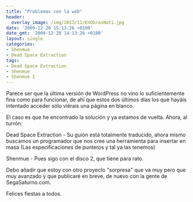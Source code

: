 ```yaml
---
title: "Problemas con la web"
header:
  overlay_image: /img/2013/11/EnObrasNoti.jpg
date: '2009-12-20 15:13:26 +0100'
date_gmt: '2009-12-20 14:13:26 +0100'
layout: single
categories:
- Shenmue
- Dead Space Extraction
tags:
- Dead Space Extraction
- Shenmue
- Shenmue I
---
```

Parece ser que la última versión de WordPress no vino lo suficientemente fina 
como para funcionar, de ahí que estos dos últimos días los que hayáis intentado 
acceder sólo viérais una página en blanco.

El caso es que he encontrado la solución y ya estamos de vuelta. Ahora, al turrón:

Dead Space Extraction - Su guión está totalmente traducido, ahora mismo buscamos 
un programador que nos cree una herramienta para insertar en masa 
(Las especificaciones de punteros y tal ya las tenemos)

Shenmue - Pues sigo con el disco 2, que tiene para rato.

Debo añadir que estoy con otro proyecto "sorpresa" que va muy pero que muy avanzado 
y que publicaré en breve, de nuevo con la gente de SegaSaturno.com.

Felices fiestas a todos.
